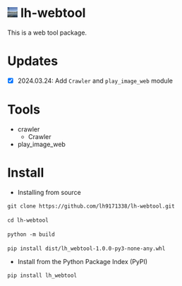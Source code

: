 [<img height="23" src="https://github.com/lh9171338/Outline/blob/master/icon.jpg"/>](https://github.com/lh9171338/Outline) lh-webtool
===

This is a web tool package.

# Updates

 - [x] 2024.03.24: Add `Crawler` and `play_image_web` module

# Tools

* crawler
    * Crawler
* play_image_web

# Install

* Installing from source
```shell
git clone https://github.com/lh9171338/lh-webtool.git

cd lh-webtool

python -m build

pip install dist/lh_webtool-1.0.0-py3-none-any.whl
```

* Install from the Python Package Index (PyPI)
```shell
pip install lh_webtool
```
